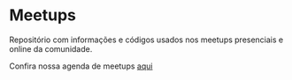 # Meetups

Repositório com informações e códigos usados nos meetups presenciais e online da comunidade.

Confira nossa agenda de meetups [aqui](https://github.com/reactjs-ceara/meetups/projects/1)
